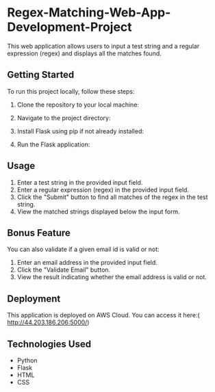# Regex-Matching-Web-App-Development-Project


This web application allows users to input a test string and a regular expression (regex) and displays all the matches found.

## Getting Started

To run this project locally, follow these steps:

1. Clone the repository to your local machine:

2. Navigate to the project directory:

3. Install Flask using pip if not already installed:

4. Run the Flask application:



## Usage

1. Enter a test string in the provided input field.
2. Enter a regular expression (regex) in the provided input field.
3. Click the "Submit" button to find all matches of the regex in the test string.
4. View the matched strings displayed below the input form.

## Bonus Feature

You can also validate if a given email id is valid or not:
1. Enter an email address in the provided input field.
2. Click the "Validate Email" button.
3. View the result indicating whether the email address is valid or not.

## Deployment

This application is deployed on AWS Cloud. You can access it here:( http://44.203.186.206:5000/)

## Technologies Used

- Python
- Flask
- HTML
- CSS

